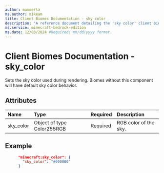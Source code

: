 ```yaml
---
author: mammerla
ms.author: mikeam
title: Client Biomes Documentation - sky color
description: "A reference document detailing the 'sky color' client biome component"
ms.service: minecraft-bedrock-edition
ms.date: 12/03/2024 #Required; mm/dd/yyyy format.
---
```


# Client Biomes Documentation - sky_color

Sets the sky color used during rendering. Biomes without this component will have default sky color behavior.

## Attributes

|Name |Type |Required |Description |
|:-----------|:-----------|:-------|:-----------|
|sky_color| Object of type Color255RGB| Required| RGB color of the sky.|


## Example

```json
      "minecraft:sky_color": {
        "sky_color": "#000000"
      }
```      
